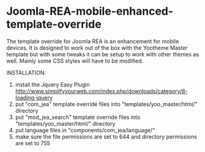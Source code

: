 Joomla-REA-mobile-enhanced-template-override
============================================

The template override for Joomla REA is an enhancement for mobile devices.  It is designed to work out of the box with the Yootheme Master template  but with some tweaks it can be setup to work with other themes as well.  Mainly some CSS styles will have to be modified.

INSTALLATION:
1.    install the Jquery Easy Plugin http://www.simplifyyourweb.com/index.php/downloads/category/8-loading-jquery
2.    put "com_jea" template override files into "templates/yoo_master/html/" directory
3.    put "mod_jea_search" template override files into "templates/yoo_master/html/" directory
4.    put language files in "components/com_jea/language/"
5.    make sure the file permissions are set to 644 and directory permissions are set to 755

